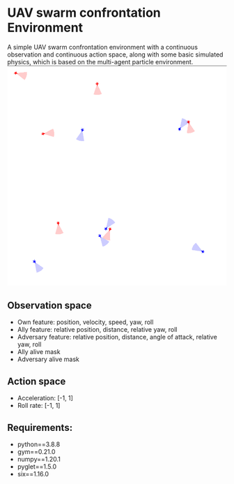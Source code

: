 # UAV swarm confrontation Environment

A simple UAV swarm confrontation environment with a continuous observation and continuous action space, along with some basic simulated physics, which is based on the multi-agent particle environment.
![image](UAV%20swarm%20confrontation.png)

## Observation space
- Own feature: position, velocity, speed, yaw, roll
- Ally feature: relative position, distance, relative yaw, roll  
- Adversary feature: relative position, distance, angle of attack, relative yaw, roll
- Ally alive mask
- Adversary alive mask

## Action space
- Acceleration: [-1, 1]
- Roll rate: [-1, 1]

## Requirements:
- python==3.8.8
- gym==0.21.0
- numpy==1.20.1
- pyglet==1.5.0
- six==1.16.0
